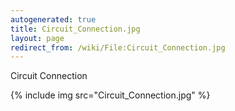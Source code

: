 ```yaml
---
autogenerated: true
title: Circuit_Connection.jpg
layout: page
redirect_from: /wiki/File:Circuit_Connection.jpg
---
```


Circuit Connection

{% include img src="Circuit_Connection.jpg" %}
